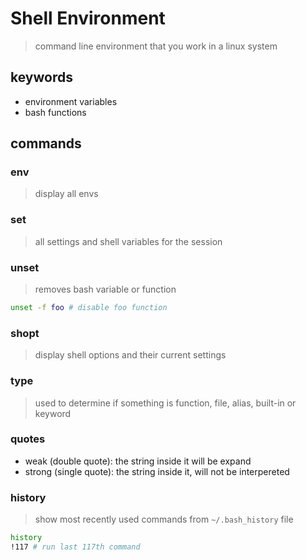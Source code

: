 # Shell Environment

> command line environment that you work in a linux system

## keywords

- environment variables
- bash functions

## commands

### env

> display all envs

### set

> all settings and shell variables for the session

### unset

> removes bash variable or function

```bash
unset -f foo # disable foo function
```

### shopt

> display shell options and their current settings

### type

> used to determine if something is function, file, alias, built-in or keyword

### quotes

- weak (double quote): the string inside it will be expand
- strong (single quote): the string inside it, will not be interpereted

### history

> show most recently used commands from `~/.bash_history` file

```bash
history
!117 # run last 117th command


```
